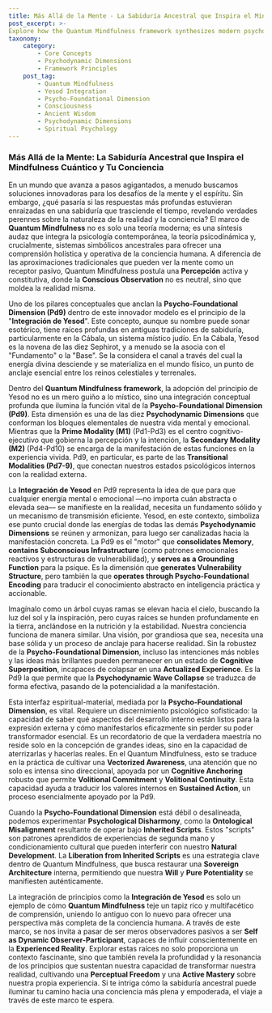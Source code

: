 ```yaml
---
title: Más Allá de la Mente - La Sabiduría Ancestral que Inspira el Mindfulness Cuántico y Tu Conciencia
post_excerpt: >-
Explore how the Quantum Mindfulness framework synthesizes modern psychology with ancient wisdom, particularly through the concept of "Yesod Integration" within the Psycho-Foundational Dimension (Pd9). This article delves into how this foundational dimension acts as a crucial interface, translating abstract mental energies into manifested reality, and empowering individuals to consciously shape their experience. Discover the profound implications of grounding your highest intentions in a solid psychological foundation.
taxonomy:
    category:
        - Core Concepts
        - Psychodynamic Dimensions
        - Framework Principles
    post_tag:
        - Quantum Mindfulness
        - Yesod Integration
        - Psycho-Foundational Dimension
        - Consciousness
        - Ancient Wisdom
        - Psychodynamic Dimensions
        - Spiritual Psychology
---
```

### Más Allá de la Mente: La Sabiduría Ancestral que Inspira el Mindfulness Cuántico y Tu Conciencia

En un mundo que avanza a pasos agigantados, a menudo buscamos soluciones innovadoras para los desafíos de la mente y el espíritu. Sin embargo, ¿qué pasaría si las respuestas más profundas estuvieran enraizadas en una sabiduría que trasciende el tiempo, revelando verdades perennes sobre la naturaleza de la realidad y la conciencia? El marco de **Quantum Mindfulness** no es solo una teoría moderna; es una síntesis audaz que integra la psicología contemporánea, la teoría psicodinámica y, crucialmente, sistemas simbólicos ancestrales para ofrecer una comprensión holística y operativa de la conciencia humana. A diferencia de las aproximaciones tradicionales que pueden ver la mente como un receptor pasivo, Quantum Mindfulness postula una **Percepción** activa y constitutiva, donde la **Conscious Observation** no es neutral, sino que moldea la realidad misma.

Uno de los pilares conceptuales que anclan la **Psycho-Foundational Dimension (Pd9)** dentro de este innovador modelo es el principio de la "**Integración de Yesod**". Este concepto, aunque su nombre puede sonar esotérico, tiene raíces profundas en antiguas tradiciones de sabiduría, particularmente en la Cábala, un sistema místico judío. En la Cábala, Yesod es la novena de las diez Sephirot, y a menudo se la asocia con el "Fundamento" o la "Base". Se la considera el canal a través del cual la energía divina desciende y se materializa en el mundo físico, un punto de anclaje esencial entre los reinos celestiales y terrenales.

Dentro del **Quantum Mindfulness framework**, la adopción del principio de Yesod no es un mero guiño a lo místico, sino una integración conceptual profunda que ilumina la función vital de la **Psycho-Foundational Dimension (Pd9)**. Esta dimensión es una de las diez **Psychodynamic Dimensions** que conforman los bloques elementales de nuestra vida mental y emocional. Mientras que la **Prime Modality (M1)** (Pd1-Pd3) es el centro cognitivo-ejecutivo que gobierna la percepción y la intención, la **Secondary Modality (M2)** (Pd4-Pd10) se encarga de la manifestación de estas funciones en la experiencia vivida. Pd9, en particular, es parte de las **Transitional Modalities (Pd7-9)**, que conectan nuestros estados psicológicos internos con la realidad externa.

La **Integración de Yesod** en Pd9 representa la idea de que para que cualquier energía mental o emocional —no importa cuán abstracta o elevada sea— se manifieste en la realidad, necesita un fundamento sólido y un mecanismo de transmisión eficiente. Yesod, en este contexto, simboliza ese punto crucial donde las energías de todas las demás **Psychodynamic Dimensions** se reúnen y armonizan, para luego ser canalizadas hacia la manifestación concreta. La Pd9 es el "motor" que **consolidates Memory**, **contains Subconscious Infrastructure** (como patrones emocionales reactivos y estructuras de vulnerabilidad), y **serves as a Grounding Function** para la psique. Es la dimensión que **generates Vulnerability Structure**, pero también la que **operates through Psycho-Foundational Encoding** para traducir el conocimiento abstracto en inteligencia práctica y accionable.

Imagínalo como un árbol cuyas ramas se elevan hacia el cielo, buscando la luz del sol y la inspiración, pero cuyas raíces se hunden profundamente en la tierra, anclándose en la nutrición y la estabilidad. Nuestra conciencia funciona de manera similar. Una visión, por grandiosa que sea, necesita una base sólida y un proceso de anclaje para hacerse realidad. Sin la robustez de la **Psycho-Foundational Dimension**, incluso las intenciones más nobles y las ideas más brillantes pueden permanecer en un estado de **Cognitive Superposition**, incapaces de colapsar en una **Actualized Experience**. Es la Pd9 la que permite que la **Psychodynamic Wave Collapse** se traduzca de forma efectiva, pasando de la potencialidad a la manifestación.

Esta interfaz espiritual-material, mediada por la **Psycho-Foundational Dimension**, es vital. Requiere un discernimiento psicológico sofisticado: la capacidad de saber qué aspectos del desarrollo interno están listos para la expresión externa y cómo manifestarlos eficazmente sin perder su poder transformador esencial. Es un recordatorio de que la verdadera maestría no reside solo en la concepción de grandes ideas, sino en la capacidad de aterrizarlas y hacerlas reales. En el Quantum Mindfulness, esto se traduce en la práctica de cultivar una **Vectorized Awareness**, una atención que no solo es intensa sino direccional, apoyada por un **Cognitive Anchoring** robusto que permite **Volitional Commitment** y **Volitional Continuity**. Esta capacidad ayuda a traducir los valores internos en **Sustained Action**, un proceso esencialmente apoyado por la Pd9.

Cuando la **Psycho-Foundational Dimension** está débil o desalineada, podemos experimentar **Psychological Disharmony**, como la **Ontological Misalignment** resultante de operar bajo **Inherited Scripts**. Estos "scripts" son patrones aprendidos de experiencias de segunda mano y condicionamiento cultural que pueden interferir con nuestro **Natural Development**. La **Liberation from Inherited Scripts** es una estrategia clave dentro de Quantum Mindfulness, que busca restaurar una **Sovereign Architecture** interna, permitiendo que nuestra **Will** y **Pure Potentiality** se manifiesten auténticamente.

La integración de principios como la **Integración de Yesod** es solo un ejemplo de cómo **Quantum Mindfulness** teje un tapiz rico y multifacético de comprensión, uniendo lo antiguo con lo nuevo para ofrecer una perspectiva más completa de la conciencia humana. A través de este marco, se nos invita a pasar de ser meros observadores pasivos a ser **Self as Dynamic Observer-Participant**, capaces de influir conscientemente en la **Experienced Reality**. Explorar estas raíces no solo proporciona un contexto fascinante, sino que también revela la profundidad y la resonancia de los principios que sustentan nuestra capacidad de transformar nuestra realidad, cultivando una **Perceptual Freedom** y una **Active Mastery** sobre nuestra propia experiencia. Si te intriga cómo la sabiduría ancestral puede iluminar tu camino hacia una conciencia más plena y empoderada, el viaje a través de este marco te espera.
